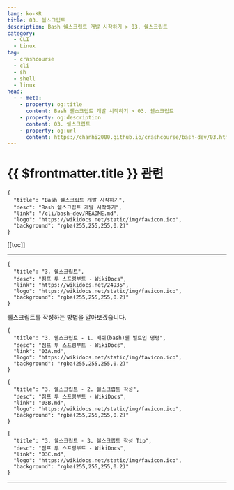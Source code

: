 ```yaml
---
lang: ko-KR
title: 03. 쉘스크립트
description: Bash 쉘스크립트 개발 시작하기 > 03. 쉘스크립트
category:
  - CLI
  - Linux
tag: 
  - crashcourse
  - cli
  - sh
  - shell
  - linux
head:
  - - meta:
    - property: og:title
      content: Bash 쉘스크립트 개발 시작하기 > 03. 쉘스크립트
    - property: og:description
      content: 03. 쉘스크립트
    - property: og:url
      content: https://chanhi2000.github.io/crashcourse/bash-dev/03.html
---
```


# {{ $frontmatter.title }} 관련

```component VPCard
{
  "title": "Bash 쉘스크립트 개발 시작하기",
  "desc": "Bash 쉘스크립트 개발 시작하기",
  "link": "/cli/bash-dev/README.md",
  "logo": "https://wikidocs.net/static/img/favicon.ico",
  "background": "rgba(255,255,255,0.2)"
}
```

[[toc]]

---

```component VPCard
{
  "title": "3. 쉘스크립트",
  "desc": "점프 투 스프링부트 - WikiDocs",
  "link": "https://wikidocs.net/24935",
  "logo": "https://wikidocs.net/static/img/favicon.ico",
  "background": "rgba(255,255,255,0.2)"
}
```

쉘스크립트를 작성하는 방법을 알아보겠습니다.

```component VPCard
{
  "title": "3. 쉘스크립트 - 1. 배쉬(bash)쉘 빌트인 명령",
  "desc": "점프 투 스프링부트 - WikiDocs",
  "link": "03A.md",
  "logo": "https://wikidocs.net/static/img/favicon.ico",
  "background": "rgba(255,255,255,0.2)"
}
```

```component VPCard
{
  "title": "3. 쉘스크립트 - 2. 쉘스크립트 작성",
  "desc": "점프 투 스프링부트 - WikiDocs",
  "link": "03B.md",
  "logo": "https://wikidocs.net/static/img/favicon.ico",
  "background": "rgba(255,255,255,0.2)"
}
```

```component VPCard
{
  "title": "3. 쉘스크립트 - 3. 쉘스크립트 작성 Tip",
  "desc": "점프 투 스프링부트 - WikiDocs",
  "link": "03C.md",
  "logo": "https://wikidocs.net/static/img/favicon.ico",
  "background": "rgba(255,255,255,0.2)"
}
```

---

<TagLinks />